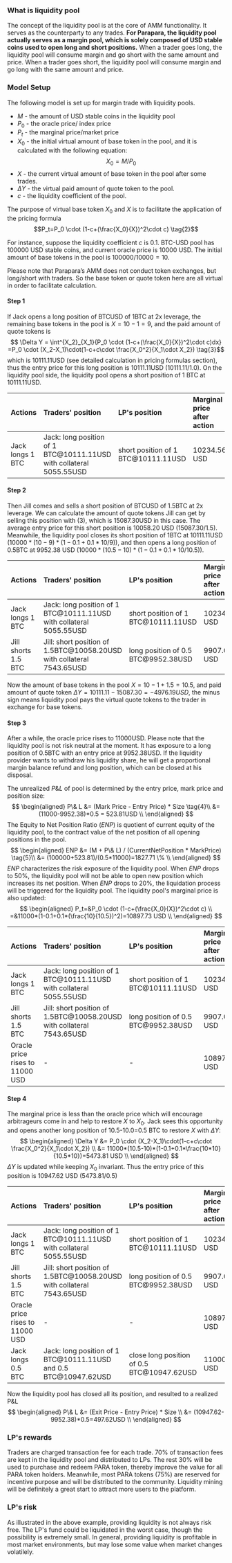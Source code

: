 ### What is liquidity pool

The concept of the liquidity pool is at the core of AMM functionality. It serves as the counterparty to any trades. **For Parapara, the liquidity pool actually serves as a margin pool, which is solely composed of USD stable coins used to open long and short positions.** When a trader goes long, the liquidity pool will consume margin and go short with the same amount and price. When a trader goes short, the liquidity pool will consume margin and go long with the same amount and price. 

### Model Setup
The following model is set up for margin trade with liquidity pools.
- $M$ - the amount of USD stable coins in the liquidity pool
- $P_0$ - the oracle price/ index price
- $P_t$ - the marginal price/market price
- $X_0$ - the initial virtual amount of base token in the pool, and it is calculated with the following equation:
$$X_0 = M/P_0 \tag{1}$$
- $X$ - the current virtual amount of base token in the pool after some trades.
- $\Delta Y$ - the virtual paid amount of quote token to the pool.
- $c$ - the liquidity coefficient of the pool.

The purpose of virtual base token $X_0$ and $X$ is to facilitate the application of the pricing formula
$$P_t=P_0 \cdot (1-c+(\frac{X_0}{X})^2\cdot c) \tag{2}$$

For instance, suppose the liquidity coefficient $c$ is 0.1. BTC-USD pool has 100000 USD stable coins, and current oracle price is 10000 USD. The initial amount of base tokens in the pool is $100000/10000=10$. 

Please note that Parapara’s AMM does not conduct token exchanges, but long/short with traders. So the base token or quote token here are all virtual in order to facilitate calculation.

#### Step 1

If Jack opens a long position of BTCUSD of 1BTC at 2x leverage, the remaining base tokens in the pool is $X=10-1=9$, and the paid amount of quote tokens is
$$ \Delta Y = \int^{X_2}_{X_1}{P_0 \cdot (1-c+(\frac{X_0}{X})^2\cdot c)dx} =P_0 \cdot (X_2-X_1)\cdot(1-c+c\cdot \frac{X_0^2}{X_1\cdot X_2}) \tag{3}$$ 
which is 10111.11USD (see detailed calculation in pricing formulas section), thus the entry price for this long position is 10111.11USD ($10111.11/1.0$). On the liquidity pool side, the liquidity pool opens a short position of 1 BTC at 10111.11USD.



| Actions | Traders' position | LP's position | Marginal price after action |
|:--- |:--- |:--- |:--- |
| Jack longs 1 BTC | Jack: long position of 1 BTC\@10111.11USD with collateral 5055.55USD | short position of 1 BTC\@10111.11USD | 10234.56 USD |



#### Step 2

Then Jill comes and sells a short position of BTCUSD of 1.5BTC at 2x leverage. We can calculate the amount of quote tokens Jill can get by selling this position with (3), which is 15087.30USD in this case. The average entry price for this short position is 10058.20 USD ($15087.30/1.5$). Meanwhile, the liquidity pool closes its short position of 1BTC at 10111.11USD ($10000*(10-9)*(1-0.1+0.1*10/9)$),  and then opens a long position of 0.5BTC at 9952.38 USD ($10000*(10.5-10)*(1-0.1+0.1*10/10.5)$). 

| Actions | Traders' position | LP's position | Marginal price after action |
|:--- |:--- |:--- |:--- |
| Jack longs 1 BTC | Jack: long position of 1 BTC\@10111.11USD with collateral 5055.55USD | short position of 1 BTC\@10111.11USD | 10234.56 USD |
| Jill shorts 1.5 BTC | Jill: short position of 1.5BTC\@10058.20USD with collateral 7543.65USD | long position of 0.5 BTC\@9952.38USD | 9907.03 USD |

Now the amount of base tokens in the pool $X = 10-1+1.5=10.5$, and paid amount of quote token $\Delta Y  = 10111.11 - 15087.30=-4976.19 USD$, the minus sign means liquidity pool pays the virtual quote tokens to the trader in exchange for base tokens.

#### Step 3
After a while,  the oracle price rises to 11000USD. 
Please note that the liquidity pool is not risk neutral at the moment. It has exposure to a long position of 0.5BTC with an entry price at 9952.38USD. If the liquidity provider wants to withdraw his liquidity share, he will get a proportional margin balance refund and long position, which can be closed at his disposal. 

The unrealized $P\& L$ of pool is determined by the entry price, mark price and position size:
$$
\begin{aligned}
P\& L &= (Mark Price - Entry Price) * Size \tag{4}\\
&= (11000-9952.38)*0.5 = 523.81USD \\
\end{aligned}
$$
The Equity to Net Position Ratio ($ENP$) is quotient of current equity of the liquidity pool, to the contract value of the net position of all opening positions in the pool.
$$
\begin{aligned}
ENP &= (M + P\& L) / (CurrentNetPosition * MarkPrice) \tag{5}\\
&= (100000+523.81)/(0.5*11000)=1827.71 \% \\ 
\end{aligned}
$$
$ENP$ characterizes the risk exposure of the liquidity pool. When $ENP$ drops to 50%, the liquidity pool will not be able to open new position which increases its net position. When $ENP$ drops to 20%, the liquidation process will be triggered for the liquidity pool.
The liquidity pool's marginal price is also updated:
$$
\begin{aligned}
P_t=&P_0 \cdot (1-c+(\frac{X_0}{X})^2\cdot c) \\
=&11000*(1-0.1+0.1*(\frac{10}{10.5})^2)=10897.73 USD \\
\end{aligned}
$$

| Actions | Traders' position | LP's position | Marginal price after action |
|:--- |:--- |:--- |:--- |
| Jack longs 1 BTC | Jack: long position of 1 BTC\@10111.11USD with collateral 5055.55USD | short position of 1 BTC\@10111.11USD | 10234.56 USD |
| Jill shorts 1.5 BTC | Jill: short position of 1.5BTC\@10058.20USD with collateral 7543.65USD | long position of 0.5 BTC\@9952.38USD | 9907.03 USD |
| Oracle price rises to 11000 USD | - | - | 10897.73 USD |

#### Step 4
The marginal price is less than the oracle price which will encourage arbitrageurs come in and help to restore $X$ to $X_0$. Jack sees this opportunity and opens another long position of 10.5-10.0=0.5 BTC to restore $X$ with $\Delta Y$:
$$
\begin{aligned}
\Delta Y &= P_0 \cdot (X_2-X_1)\cdot(1-c+c\cdot \frac{X_0^2}{X_1\cdot X_2}) \\
&= 11000*(10.5-10)*(1-0.1+0.1*\frac{10*10}{10.5*10})=5473.81 USD \\
\end{aligned}
$$
$\Delta Y$ is updated while keeping $X_0$ invariant. Thus the entry price of this position is 10947.62 USD ($5473.81/0.5$)

| Actions | Traders' position | LP's position | Marginal price after action |
|:--- |:--- |:--- |:--- |
| Jack longs 1 BTC | Jack: long position of 1 BTC\@10111.11USD with collateral 5055.55USD | short position of 1 BTC\@10111.11USD | 10234.56 USD |
| Jill shorts 1.5 BTC | Jill: short position of 1.5BTC\@10058.20USD with collateral 7543.65USD | long position of 0.5 BTC\@9952.38USD | 9907.03 USD |
| Oracle price rises to 11000 USD | - | - | 10897.73 USD |
| Jack longs 0.5 BTC | Jack: long position of 1 BTC\@10111.11USD and 0.5 BTC\@10947.62USD | close long position of 0.5 BTC\@10947.62USD | 11000 USD |

Now the liquidity pool has closed all its position, and resulted to a realized P&L
$$
\begin{aligned}
P\& L &= (Exit Price - Entry Price) * Size \\
&= (10947.62-9952.38)*0.5=497.62USD \\
\end{aligned}
$$


### LP's rewards 
Traders are charged transaction fee for each trade. 70% of transaction fees are kept in the liquidity pool and distributed to LPs. The rest 30% will be used to purchase and redeem PARA token, thereby improve the value for all PARA token holders.
Meanwhile, most PARA tokens (75%) are reserved for incentive purpose and will be distributed to the community.  Liquidity mining will be definitely a great start to attract more users to the platform.

### LP's risk
As illustrated in the above example, providing liquidity is not always risk free. The LP's fund could be liquidated in the worst case, though the possibility is extremely small. In general, providing liquidity is profitable in most market environments, but may lose some value when market changes volatilely. 



